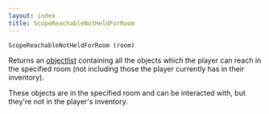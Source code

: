 ```yaml
---
layout: index
title: ScopeReachableNotHeldForRoom
---
```


    ScopeReachableNotHeldForRoom (room)

Returns an [objectlist](../../../types/objectlist.html) containing all the objects which the player can reach in the specified room (not including those the player currently has in their inventory).

These objects are in the specified room and can be interacted with, but they're not in the player's inventory.
